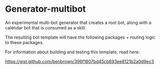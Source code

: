 # Generator-multibot
An experimental multi-bot generator that creates a root bot, along with a calendar bot that is consumed as a skill.

The resulting bot template will have the following packages + routing logic to these packages.

For information about building and testing this template, read here:

https://gist.github.com/benbrown/396f1807bd45cb693ee8121b2a0d9ec3